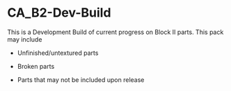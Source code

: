 # CA_B2-Dev-Build

This is a Development Build of current progress on Block II parts.
This pack may include

- Unfinished/untextured parts

- Broken parts

- Parts that may not be included upon release

